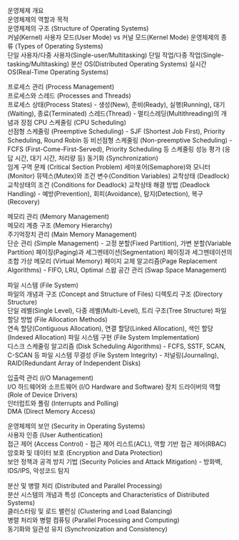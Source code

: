 운영체제 개요		
	운영체제의 역할과 목적	
	운영체제의 구조 (Structure of Operating Systems)	
		커널(Kernel)
		사용자 모드(User Mode) vs 커널 모드(Kernel Mode)
	운영체제의 종류 (Types of Operating Systems)	
		단일 사용자/다중 사용자(Single-user/Multitasking)
		단일 작업/다중 작업(Single-tasking/Multitasking)
		분산 OS(Distributed Operating Systems)
		실시간 OS(Real-Time Operating Systems)
		
프로세스 관리 (Process Management)		
	프로세스와 스레드 (Processes and Threads)	
		프로세스 상태(Process States) - 생성(New), 준비(Ready), 실행(Running), 대기(Waiting), 종료(Terminated)
		스레드(Thread) - 멀티스레딩(Multithreading)의 개념과 장점
	CPU 스케줄링 (CPU Scheduling)	
		선점형 스케줄링 (Preemptive Scheduling) - SJF (Shortest Job First), Priority Scheduling, Round Robin 등
		비선점형 스케줄링 (Non-preemptive Scheduling) - FCFS (First-Come-First-Served), Priority Scheduling 등
		스케줄링 성능 평가 (응답 시간, 대기 시간, 처리량 등)
	동기화 (Synchronization)	
		임계 구역 문제 (Critical Section Problem)
		세마포어(Semaphore)와 모니터(Monitor)
		뮤텍스(Mutex)와 조건 변수(Condition Variables)
	교착상태 (Deadlock)	
		교착상태의 조건 (Conditions for Deadlock)
		교착상태 해결 방법 (Deadlock Handling) - 예방(Prevention), 회피(Avoidance), 탐지(Detection), 복구(Recovery)
		
메모리 관리 (Memory Management)		
	메모리 계층 구조 (Memory Hierarchy)	
	주기억장치 관리 (Main Memory Management)	
		단순 관리 (Simple Management) - 고정 분할(Fixed Partition), 가변 분할(Variable Partition)
		페이징(Paging)과 세그멘테이션(Segmentation)
		페이징과 세그멘테이션의 조합
	가상 메모리 (Virtual Memory)	
		페이지 교체 알고리즘(Page Replacement Algorithms) - FIFO, LRU, Optimal
		스왑 공간 관리 (Swap Space Management)
		
파일 시스템 (File System)		
	파일의 개념과 구조 (Concept and Structure of Files)	
	디렉토리 구조 (Directory Structure) 	
		단일 레벨(Single Level), 다중 레벨(Multi-Level), 트리 구조(Tree Structure)
	파일 할당 방법 (File Allocation Methods)	
		연속 할당(Contiguous Allocation), 연결 할당(Linked Allocation), 색인 할당(Indexed Allocation)
	파일 시스템 구현 (File System Implementation)	
		디스크 스케줄링 알고리즘 (Disk Scheduling Algorithms)  - FCFS, SSTF, SCAN, C-SCAN 등
		파일 시스템 무결성 (File System Integrity) - 저널링(Journaling), RAID(Redundant Array of Independent Disks)
		
입출력 관리 (I/O Management)		
	I/O 하드웨어와 소프트웨어 (I/O Hardware and Software)	
	장치 드라이버의 역할 (Role of Device Drivers)	
	인터럽트와 폴링 (Interrupts and Polling)	
	DMA (Direct Memory Access)	
		
운영체제의 보안 (Security in Operating Systems)		
	사용자 인증 (User Authentication)	
	접근 제어 (Access Control) - 접근 제어 리스트(ACL), 역할 기반 접근 제어(RBAC)	
	암호화 및 데이터 보호 (Encryption and Data Protection)	
	보안 정책과 공격 방지 기법 (Security Policies and Attack Mitigation) - 방화벽, IDS/IPS, 악성코드 탐지	
		
분산 및 병렬 처리 (Distributed and Parallel Processing)		
	분산 시스템의 개념과 특성 (Concepts and Characteristics of Distributed Systems)	
	클러스터링 및 로드 밸런싱 (Clustering and Load Balancing)	
	병렬 처리와 병렬 컴퓨팅 (Parallel Processing and Computing)	
	동기화와 일관성 유지 (Synchronization and Consistency)	